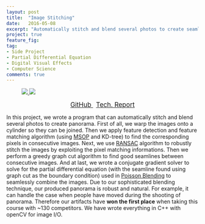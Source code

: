 ```yaml
---
layout: post
title:  "Image Stitching"
date:   2016-05-08
excerpt: "Automatically stitch and blend several photos to create seamless panorama."
project: true
feature_fig:
tag:
- Side Project
- Partial Differential Equation
- Digital Visual Effects
- Computer Science
comments: true
---
```


<figure>
	<a href="{{site.url}}/assets/img/Panorama/panorama.jpg" target="_blank">
	<img src="{{site.url}}/assets/img/Panorama/panorama_small.jpg">
	</a>
	<a href="{{site.url}}/assets/img/Panorama/panorama2.jpg" target="_blank">
	<img src="{{site.url}}/assets/img/Panorama/panorama2_small.jpg">
	</a>
</figure>

<center>
	<a href="https://github.com/momohuang/Panorama" target="_blank" class="btn">
		<span style="font-size: 120%;">
		GitHub
		</span>
	</a>
	&nbsp;
	<a href="{{ site.url }}/assets/img/Panorama/panorama_report.pdf" target="_blank" class="btn">
		<span style="font-size: 120%;">
		Tech. Report
		</span>
	</a>
</center>

<p>In this project, we wrote a program that can automatically stitch and blend several photos to create panorama. First of all, we warp the images onto a cylinder so they can be joined. Then we apply feature detection and feature matching algorithm (using <a href="http://graphics.cs.cmu.edu/courses/15-463/2005_fall/www/Papers/MOPS.pdf" target="_blank">MSOP</a> and KD-tree) to find the corresponding pixels in consecutive images. Next, we use <a href="http://www.wikiwand.com/en/RANSAC" target="_blank">RANSAC</a> algorithm to robustly stitch the images by exploiting the pixel matching informations. Then we perform a greedy graph cut algorithm to find good seamlines between consecutive images. And at last, we wrote a conjugate gradient solver to solve for the partial differential equation (with the seamline found using graph cut as the boundary condition) used in <a href="https://www.cs.jhu.edu/~misha/Fall07/Papers/Perez03.pdf" target="_blank">Poisson Blending</a> to seamlessly combine the images. Due to our sophisticated blending technique, our produced panorama is robust and natural. For example, it can handle the case when people have moved during the shooting of panorama. Therefore our artifacts have <strong>won the first place</strong> when taking this course with ~130 competitors. We have wrote everything in C++ with openCV for image I/O.</p>
